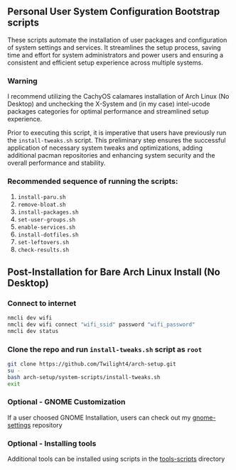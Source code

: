 ## Personal User System Configuration Bootstrap scripts
These scripts automate the installation of user packages and configuration of system settings and services.
It streamlines the setup process, saving time and effort for system administrators and power users and ensuring a consistent and efficient setup experience across multiple systems.

### Warning
I recommend utilizing the CachyOS calamares installation of Arch Linux (No Desktop) and unchecking the X-System and (in my case) intel-ucode packages categories
for optimal performance and streamlined setup experience.

Prior to executing this script, it is imperative that users have previously run the `install-tweaks.sh` script.
This preliminary step ensures the successful application of necessary system tweaks and optimizations, adding additional pacman repositories and 
enhancing system security and the overall performance and stability.

### Recommended sequence of running the scripts:
1. `install-paru.sh`
2. `remove-bloat.sh`
3. `install-packages.sh`
4. `set-user-groups.sh`
5. `enable-services.sh`
6. `install-dotfiles.sh`
7. `set-leftovers.sh`
8. `check-results.sh`

## Post-Installation for Bare Arch Linux Install (No Desktop)
### Connect to internet
```bash
nmcli dev wifi
nmcli dev wifi connect "wifi_ssid" password "wifi_password"
nmcli dev status
```

### Clone the repo and run `install-tweaks.sh` script as `root`
```bash
git clone https://github.com/Twilight4/arch-setup.git
su -
bash arch-setup/system-scripts/install-tweaks.sh
exit
```

### Optional - GNOME Customization
If a user choosed GNOME Installation, users can check out my [gnome-settings](https://github.com/Twilight4/gnome-settings/) repository

### Optional - Installing tools
Additional tools can be installed using scripts in the [tools-scripts](https://github.com/Twilight4/arch-setup/tree/main/tools-scripts) directory
